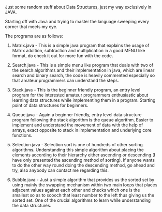 Just some random stuff about Data Structures, just my way exclusively in JAVA.
   
Starting off with Java and trying to master the language sweeping every corner that meets my eye.

The programs are as follows:

1) Matrix.java - This is a simple java program that explains the usage of Matrix addition, subtraction and multiplication 
   in a good MENU like format, do check it out for more fun with the code.


2) Search.java - This is a simple menu like program that deals with two of the search algorithms and their implementation in java, 
   which are linear search and binary search, the code is heavily commented especially so that amateur programmers can understand the        steps.
   
   
3) Stack.java - This is the beginner friendly program, an entry level program for the interested amateur programmers enthusiastic about      learning data structures while implementing them in a program. Starting point of data structures for beginners.


4) Queue.java - Again a beginner friendly, entry level data structure program following the stack algorithm is the queue algorithm,
   Easier to implement and understand the movement of data with the help of arrays, exact opposite to stack in implementation and            underlying core functions.


5) Selection.java - Selection sort is one of hundreds of other sorting algorithms. Understanding this simple algorithm about placing the      elements according to their hierarchy either ascending or descending (I have only presented the ascending method of sorting). If anyone    wants to do the other way round doing the descending method, go ahead and try, also anybody can contact me regarding this.


6) Bubble.java - Just a simple algorithm that provides us the sorted set by using mainly the swapping mechanism within two main loops that    places adjacent values against each other and checks which one is the smallest so as to scooch that least number to the left thus          giving us the sorted set. One of the crucial algorithms to learn while understanding the data structures.  
